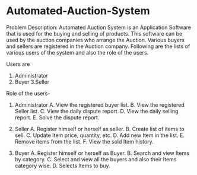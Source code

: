 # Automated-Auction-System


Problem Description:
Automated Auction System is an Application Software that is used for the buying and selling of products. This software can be used by the auction companies  who arrange the Auction. Various buyers and sellers are registered in the Auction company. Following are the lists of various users of the system and also the role of the users.


Users are
1. Administrator
2. Buyer
3.Seller

Role of the users-
1. Administrator
A. View the registered buyer list.
B. View the registered Seller list.
C. View the daily dispute report.
D. View the daily selling report.
E. Solve the dispute report.


2. Seller
A. Register himself or herself as seller.
B. Create list of items to sell.
C. Update Item price, quantity, etc.
D. Add new Item in the list.
E. Remove items from the list.
F. View the sold Item history.


3. Buyer
A. Register himself or herself as Buyer.
B. Search and view Items by category.
C. Select and view all the buyers and also their Items category wise.
D. Selects Items to buy.

